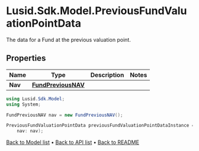 # Lusid.Sdk.Model.PreviousFundValuationPointData
The data for a Fund at the previous valuation point.

## Properties

Name | Type | Description | Notes
------------ | ------------- | ------------- | -------------
**Nav** | [**FundPreviousNAV**](FundPreviousNAV.md) |  | 

```csharp
using Lusid.Sdk.Model;
using System;

FundPreviousNAV nav = new FundPreviousNAV();

PreviousFundValuationPointData previousFundValuationPointDataInstance = new PreviousFundValuationPointData(
    nav: nav);
```

[Back to Model list](../README.md#documentation-for-models) &#8226; [Back to API list](../README.md#documentation-for-api-endpoints) &#8226; [Back to README](../README.md)
